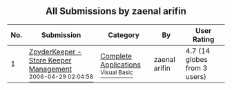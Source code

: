 ﻿<div align="center">

## All Submissions by zaenal arifin

</div>

No.  | Submission | Category | By   | User Rating
---- | ---------- | -------- | ---- | -----------
1 | [ZpyderKeeper \- Store Keeper Management<br /><sup>2006-04-29 02:04:58</sup>](https://github.com/Planet-Source-Code/zaenal-arifin-zpyderkeeper-store-keeper-management__1-65138) | [Complete Applications<br /><sup>Visual Basic</sup>](../ByCategory/complete-applications__1-27.md) | zaenal arifin | 4.7 (14 globes from 3 users)
